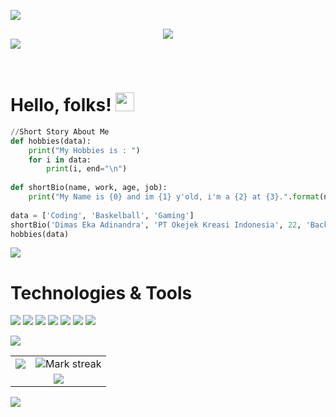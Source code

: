 <img src="https://user-images.githubusercontent.com/73097560/115834477-dbab4500-a447-11eb-908a-139a6edaec5c.gif"></p>
<div align='center'>
  <img src="https://c.tenor.com/7tlM7VOBit8AAAAC/night-tutorials-indo-hanging-light.gif">
</div>
<img src="https://user-images.githubusercontent.com/73097560/115834477-dbab4500-a447-11eb-908a-139a6edaec5c.gif"></p>
&nbsp;

# Hello, folks! <img src="https://raw.githubusercontent.com/MartinHeinz/MartinHeinz/master/wave.gif" width="30px">
```py
//Short Story About Me
def hobbies(data):
    print("My Hobbies is : ")
    for i in data:
        print(i, end="\n")
        
def shortBio(name, work, age, job):
    print("My Name is {0} and im {1} y'old, i'm a {2} at {3}.".format(name, age, job, work))
        
data = ['Coding', 'Baskelball', 'Gaming']
shortBio('Dimas Eka Adinandra', 'PT Okejek Kreasi Indonesia', 22, 'Backend Developer')
hobbies(data)
```

<img src="https://user-images.githubusercontent.com/73097560/115834477-dbab4500-a447-11eb-908a-139a6edaec5c.gif">

# Technologies & Tools
![](https://img.shields.io/badge/OS-Windows-informational?style=flat&logo=windows&logoColor=white&color=ff0000)
![](https://img.shields.io/badge/OS-Linux-informational?style=flat&logo=Linux&logoColor=white&color=ff0000)
![](https://img.shields.io/badge/Code-Python-informational?style=flat&logo=python&logoColor=white&color=ff0000)
![](https://img.shields.io/badge/Code-Golang-informational?style=flat&logo=golang&logoColor=white&color=ff0000)
![](https://img.shields.io/badge/Code-PHP-informational?style=flat&logo=php&logoColor=white&color=ff0000)
![](https://img.shields.io/badge/Code-VUE_JS-informational?style=flat&logo=javascript&logoColor=white&color=ff0000)
![](https://img.shields.io/badge/Tools-MySQL-informational?style=flat&logo=mysql&logoColor=white&color=ff0000)

<img src="https://user-images.githubusercontent.com/73097560/115834477-dbab4500-a447-11eb-908a-139a6edaec5c.gif">

 <table border="0" align="center">
  <tr>
    <td>
      <img align="center"  src="https://github-readme-stats.vercel.app/api?username=dimascapella&theme=tokyonight&show_icons=true&count_private=true" />
    </td>
    <td>
      <img title="🔥 Get streak stats for your profile at git.io/streak-stats" alt="Mark streak" src="https://github-readme-streak-stats.herokuapp.com/?user=dimascapella&theme=tokyonight&hide_border=true" />
    </td>
  </tr>
  <tr>
    <td colspan="2" align="center">
          <img src="https://github-readme-stats.anuraghazra1.vercel.app/api/top-langs/?username=dimascapella&theme=Gradient&hide_border=true&no-bg=true&no-frame=true&langs_count=5"/>
    </td>
  </tr>
</table> 

<img src="https://user-images.githubusercontent.com/73097560/115834477-dbab4500-a447-11eb-908a-139a6edaec5c.gif"></p>
